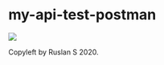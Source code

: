 # my-api-test-postman


<img src="https://github.com/ruslan-suleymenov/my-api-test-postman/workflows/CI-Testing/badge.svg?branch=main"><br>

Copyleft by Ruslan S 2020.
